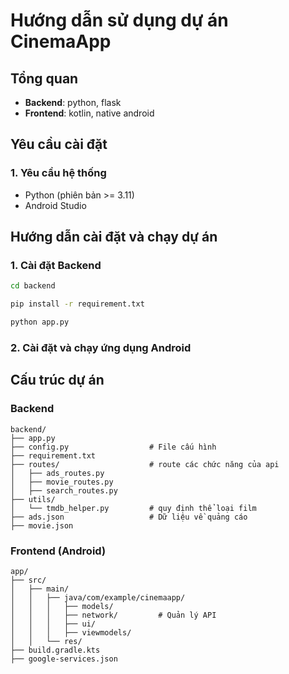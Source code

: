 # Hướng dẫn sử dụng dự án CinemaApp

## Tổng quan
- **Backend**: python, flask
- **Frontend**: kotlin, native android

## Yêu cầu cài đặt

### 1. Yêu cầu hệ thống
- Python (phiên bản >= 3.11)
- Android Studio
  
## Hướng dẫn cài đặt và chạy dự án

### 1. Cài đặt Backend
   ```bash
   cd backend
   ```
   ```bash
   pip install -r requirement.txt
   ```
   ```bash
   python app.py
   ```

### 2. Cài đặt và chạy ứng dụng Android

## Cấu trúc dự án

### Backend
```
backend/
├── app.py                     
├── config.py                  # File cấu hình
├── requirement.txt            
├── routes/                    # route các chức năng của api
│   ├── ads_routes.py
│   ├── movie_routes.py
│   ├── search_routes.py
├── utils/
│   └── tmdb_helper.py         # quy định thể loại film
├── ads.json                   # Dữ liệu về quảng cáo
├── movie.json                 
```

### Frontend (Android)
```
app/
├── src/
│   ├── main/
│   │   ├── java/com/example/cinemaapp/
│   │   │   ├── models/          
│   │   │   ├── network/         # Quản lý API
│   │   │   ├── ui/              
│   │   │   ├── viewmodels/      
│   │   └── res/                 
├── build.gradle.kts            
├── google-services.json        
```



